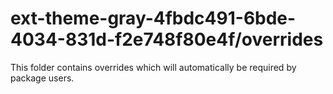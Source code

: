 # ext-theme-gray-4fbdc491-6bde-4034-831d-f2e748f80e4f/overrides

This folder contains overrides which will automatically be required by package users.
